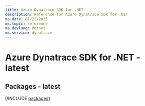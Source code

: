```yaml
---
title: Azure Dynatrace SDK for .NET
description: Reference for Azure Dynatrace SDK for .NET
ms.date: 07/22/2025
ms.topic: reference
ms.devlang: dotnet
ms.service: dynatrace
---
```

# Azure Dynatrace SDK for .NET - latest
## Packages - latest
[!INCLUDE [packages](dynatrace-index.md)]